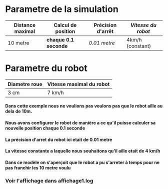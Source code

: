 
# Parametre de la simulation

|  **Distance maximal**            |**Calcul de position**          | **Précision d'arrêt**           |     *Vitesse du robot*       |
| --------------------------- | --------------------------- | --------------------------- |--------------------------- |
| 10 metre | **chaque 0.1 seconde** | *0.01 metre*  | 4km/h (constant) | 


# Parametre du robot

| **Diametre roue**            |**Vitesse maximal du robot**     | 
| --------------------------- | --------------------------- |
| 3 cm | 7 km/h |





#### Dans cette exemple nous ne voulions pas  voulons pas que le robot aille au dela de 10m.
#### Nous avons configurer le robot de manière a ce qu'il puisse calculer sa nouvelle position chaque 0.1 seconde
#### La précision d'arret du robot ici etait de 0.01 metre
#### La vitesse constante a laquelle nous souhaitons qu'il aille etait de 4 km/h
#### Dans ce modèle on s'aperçoit que le robot a pu s'arreter à temps pour ne pas franchir les 10 metre voulu

### Voir l'affichage dans affichage1.log


